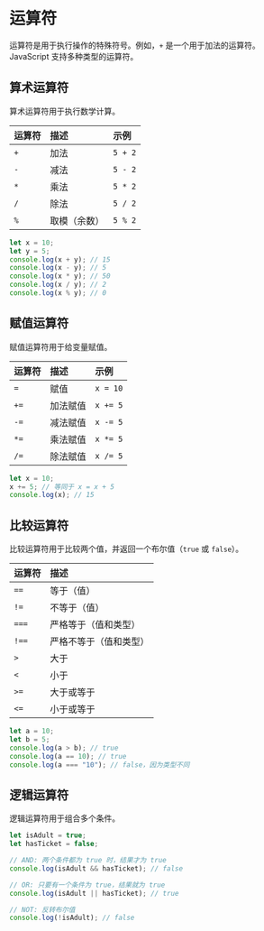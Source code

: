 # 运算符

运算符是用于执行操作的特殊符号。例如，`+` 是一个用于加法的运算符。JavaScript 支持多种类型的运算符。

## 算术运算符

算术运算符用于执行数学计算。

| 运算符 | 描述         | 示例    |
| :----- | :----------- | :------ |
| `+`    | 加法         | `5 + 2` |
| `-`    | 减法         | `5 - 2` |
| `*`    | 乘法         | `5 * 2` |
| `/`    | 除法         | `5 / 2` |
| `%`    | 取模（余数） | `5 % 2` |

```javascript
let x = 10;
let y = 5;
console.log(x + y); // 15
console.log(x - y); // 5
console.log(x * y); // 50
console.log(x / y); // 2
console.log(x % y); // 0
```

## 赋值运算符

赋值运算符用于给变量赋值。

| 运算符 | 描述     | 示例     |
| :----- | :------- | :------- |
| `=`    | 赋值     | `x = 10` |
| `+=`   | 加法赋值 | `x += 5` |
| `-=`   | 减法赋值 | `x -= 5` |
| `*=`   | 乘法赋值 | `x *= 5` |
| `/=`   | 除法赋值 | `x /= 5` |

```javascript
let x = 10;
x += 5; // 等同于 x = x + 5
console.log(x); // 15
```

## 比较运算符

比较运算符用于比较两个值，并返回一个布尔值（`true` 或 `false`）。

| 运算符 | 描述                   |
| :----- | :--------------------- |
| `==`   | 等于（值）             |
| `!=`   | 不等于（值）           |
| `===`  | 严格等于（值和类型）   |
| `!==`  | 严格不等于（值和类型） |
| `>`    | 大于                   |
| `<`    | 小于                   |
| `>=`   | 大于或等于             |
| `<=`   | 小于或等于             |

```javascript
let a = 10;
let b = 5;
console.log(a > b); // true
console.log(a == 10); // true
console.log(a === "10"); // false，因为类型不同
```

## 逻辑运算符

逻辑运算符用于组合多个条件。

```javascript
let isAdult = true;
let hasTicket = false;

// AND: 两个条件都为 true 时，结果才为 true
console.log(isAdult && hasTicket); // false

// OR: 只要有一个条件为 true，结果就为 true
console.log(isAdult || hasTicket); // true

// NOT: 反转布尔值
console.log(!isAdult); // false
```
